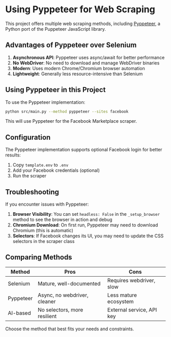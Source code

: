 # Using Pyppeteer for Web Scraping

This project offers multiple web scraping methods, including [Pyppeteer](https://github.com/pyppeteer/pyppeteer), a Python port of the Puppeteer JavaScript library.

## Advantages of Pyppeteer over Selenium

1. **Asynchronous API**: Pyppeteer uses async/await for better performance
2. **No WebDriver**: No need to download and manage WebDriver binaries
3. **Modern**: Uses modern Chrome/Chromium browser automation
4. **Lightweight**: Generally less resource-intensive than Selenium

## Using Pyppeteer in this Project

To use the Pyppeteer implementation:

```bash
python src/main.py --method pyppeteer --sites facebook
```

This will use Pyppeteer for the Facebook Marketplace scraper.

## Configuration

The Pyppeteer implementation supports optional Facebook login for better results:

1. Copy `template.env` to `.env`
2. Add your Facebook credentials (optional)
3. Run the scraper

## Troubleshooting

If you encounter issues with Pyppeteer:

1. **Browser Visibility**: You can set `headless: False` in the `_setup_browser` method to see the browser in action and debug
2. **Chromium Download**: On first run, Pyppeteer may need to download Chromium (this is automatic)
3. **Selectors**: If Facebook changes its UI, you may need to update the CSS selectors in the scraper class

## Comparing Methods

| Method    | Pros                           | Cons                          |
|-----------|--------------------------------|-------------------------------|
| Selenium  | Mature, well-documented        | Requires webdriver, slow      |
| Pyppeteer | Async, no webdriver, cleaner   | Less mature ecosystem         |
| AI-based  | No selectors, more resilient   | External service, API key     |

Choose the method that best fits your needs and constraints. 
